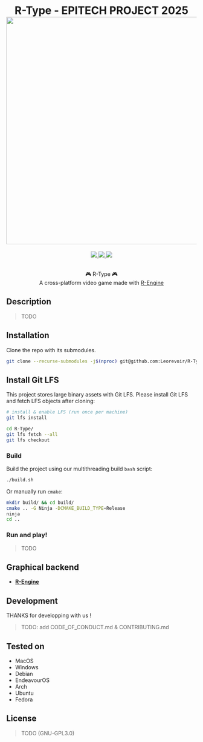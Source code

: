 <h1 align="center">
  R-Type - EPITECH PROJECT 2025<br>
  <img src="https://raw.githubusercontent.com/catppuccin/catppuccin/main/assets/palette/macchiato.png" width="600px"/>
  <br>
</h1>

<div align="center">
  <p></p>
  <div align="center">
     <a href="https://github.com/Leorevoir/R-Type/stargazers">
        <img src="https://img.shields.io/github/stars/Leorevoir/R-Type?color=F5BDE6&labelColor=303446&style=for-the-badge&logo=starship&logoColor=F5BDE6">
     </a>
     <a href="https://github.com/Leorevoir/R-Type/">
        <img src="https://img.shields.io/github/repo-size/Leorevoir/R-Type?color=C6A0F6&labelColor=303446&style=for-the-badge&logo=github&logoColor=C6A0F6">
     </a>
     <a href="https://github.com/Leorevoir/R-Type/blob/main/LICENSE">
        <img src="https://img.shields.io/static/v1.svg?style=for-the-badge&label=License&message=GPL3&colorA=313244&colorB=F5A97F&logo=unlicense&logoColor=F5A97F&"/>
     </a>
  </div>
  <br>
</div>

<p align="center">
  🎮 R-Type 🎮<br>
  A cross-platform video game made with
    <a href="https://github.com/Leorevoir/R-Engine">
      R-Engine
    </a>
</p>

## Description

> TODO

## Installation

Clone the repo with its submodules.

```bash
git clone --recurse-submodules -j$(nproc) git@github.com:Leorevoir/R-Type.git
```

## Install Git LFS

This project stores large binary assets with Git LFS. Please install Git LFS and fetch LFS objects after cloning:

```sh
# install & enable LFS (run once per machine)
git lfs install

cd R-Type/
git lfs fetch --all
git lfs checkout
```

### Build

Build the project using our multithreading build `bash` script:

```bash
./build.sh
```

Or manually run `cmake`:

```bash
mkdir build/ && cd build/
cmake .. -G Ninja -DCMAKE_BUILD_TYPE=Release
ninja
cd ..
```

### Run and play!

> TODO

## Graphical backend

- [**R-Engine**](https://github.com/Leorevoir/R-Engine)

## Development

THANKS for developping with us !

> TODO: add CODE_OF_CONDUCT.md & CONTRIBUTING.md

## Tested on

- MacOS
- Windows
- Debian
- EndeavourOS
- Arch
- Ubuntu
- Fedora

## License

> TODO (GNU-GPL3.0)
